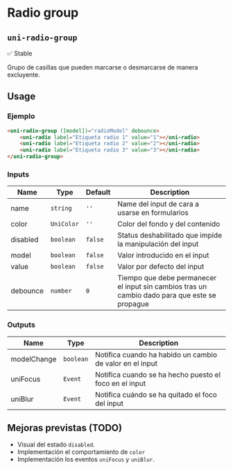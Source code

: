 Radio group
===================
`uni-radio-group`
---
:white_check_mark: Stable

Grupo de casillas que pueden marcarse o desmarcarse de manera excluyente.

## Usage

### Ejemplo

```html
<uni-radio-group ([model])="radioModel" debounce>
    <uni-radio label="Etiqueta radio 1" value="1"></uni-radio>
    <uni-radio label="Etiqueta radio 2" value="2"></uni-radio>
    <uni-radio label="Etiqueta radio 3" value="3"></uni-radio>
</uni-radio-group>
```

### Inputs

| Name      | Type        | Default | Description 
| ----------- | ----------- | ----------- | -----------
| name        | `string`    | `''`        | Name del input de cara a usarse en formularios
| color       | `UniColor`  | `''`        | Color del fondo y del contenido
| disabled    | `boolean`   | `false`     | Status deshabilitado que impide la manipulación del input
| model       | `boolean`   | `false`     | Valor introducido en el input
| value       | `boolean`   | `false`     | Valor por defecto del input
| debounce    | `number`    | `0`         | Tiempo que debe permanecer el input sin cambios tras un cambio dado para que este se propague

### Outputs

| Name          | Type      | Description
| --------------- | --------- | -----------
| modelChange     | `boolean` | Notifica cuando ha habido un cambio de valor en el input
| uniFocus        | `Event`   | Notifica cuando se ha hecho puesto el foco en el input
| uniBlur         | `Event`   | Notifica cuándo se ha quitado el foco del input

## Mejoras previstas (TODO)

- Visual del estado `disabled`.
- Implementación el comportamiento de `color`
- Implementación los eventos `uniFocus` y `uniBlur`.
